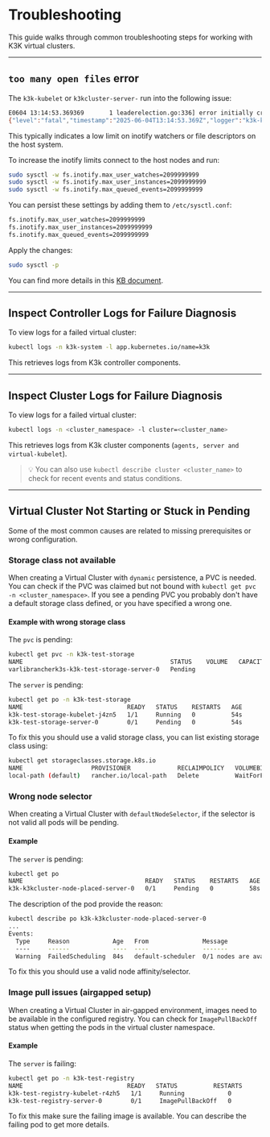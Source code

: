 # Troubleshooting

This guide walks through common troubleshooting steps for working with K3K virtual clusters.

---

## `too many open files` error

The `k3k-kubelet` or `k3kcluster-server-` run into the following issue:  

```sh
E0604 13:14:53.369369       1 leaderelection.go:336] error initially creating leader election record: Post "https://k3k-http-proxy-k3kcluster-service/apis/coordination.k8s.io/v1/namespaces/kube-system/leases": context canceled
{"level":"fatal","timestamp":"2025-06-04T13:14:53.369Z","logger":"k3k-kubelet","msg":"virtual manager stopped","error":"too many open files"}
```

This typically indicates a low limit on inotify watchers or file descriptors on the host system.

To increase the inotify limits connect to the host nodes and run:

```sh
sudo sysctl -w fs.inotify.max_user_watches=2099999999
sudo sysctl -w fs.inotify.max_user_instances=2099999999
sudo sysctl -w fs.inotify.max_queued_events=2099999999
```

You can persist these settings by adding them to `/etc/sysctl.conf`:

```sh
fs.inotify.max_user_watches=2099999999
fs.inotify.max_user_instances=2099999999
fs.inotify.max_queued_events=2099999999
```

Apply the changes:

```sh
sudo sysctl -p
```

You can find more details in this [KB document](https://www.suse.com/support/kb/doc/?id=000020048).

---

## Inspect Controller Logs for Failure Diagnosis

To view logs for a failed virtual cluster:

```sh
kubectl logs -n k3k-system -l app.kubernetes.io/name=k3k
```

This retrieves logs from K3k controller components.

---

## Inspect Cluster Logs for Failure Diagnosis

To view logs for a failed virtual cluster:

```sh
kubectl logs -n <cluster_namespace> -l cluster=<cluster_name>
```

This retrieves logs from K3k cluster components (`agents, server and virtual-kubelet`).

> 💡 You can also use `kubectl describe cluster <cluster_name>` to check for recent events and status conditions.

---

## Virtual Cluster Not Starting or Stuck in Pending

Some of the most common causes are related to missing prerequisites or wrong configuration.

### Storage class not available

When creating a Virtual Cluster with `dynamic` persistence, a PVC is needed. You can check if the PVC was claimed but not bound with `kubectl get pvc -n <cluster_namespace>`. If you see a pending PVC you probably don't have a default storage class defined, or you have specified a wrong one.

#### Example with wrong storage class

The `pvc` is pending:

```bash
kubectl get pvc -n k3k-test-storage
NAME                                         STATUS    VOLUME   CAPACITY   ACCESS MODES   STORAGECLASS    VOLUMEATTRIBUTESCLASS   AGE
varlibrancherk3s-k3k-test-storage-server-0   Pending                                      not-available   <unset>                 4s
```

The `server` is pending:

```bash
kubectl get po -n k3k-test-storage
NAME                             READY   STATUS    RESTARTS   AGE
k3k-test-storage-kubelet-j4zn5   1/1     Running   0          54s
k3k-test-storage-server-0        0/1     Pending   0          54s
```

To fix this you should use a valid storage class, you can list existing storage class using:

```bash
kubectl get storageclasses.storage.k8s.io
NAME                   PROVISIONER             RECLAIMPOLICY   VOLUMEBINDINGMODE      ALLOWVOLUMEEXPANSION   AGE
local-path (default)   rancher.io/local-path   Delete          WaitForFirstConsumer   false                  3d6h
```

### Wrong node selector

When creating a Virtual Cluster with `defaultNodeSelector`, if the selector is not valid all pods will be pending.

#### Example

The `server` is pending:

```bash
kubectl get po
NAME                                  READY   STATUS    RESTARTS   AGE
k3k-k3kcluster-node-placed-server-0   0/1     Pending   0          58s
```

The description of the pod provide the reason:

```bash
kubectl describe po k3k-k3kcluster-node-placed-server-0
...
Events:
  Type     Reason            Age   From               Message
  ----     ------            ----  ----               -------
  Warning  FailedScheduling  84s   default-scheduler  0/1 nodes are available: 1 node(s) didn't match Pod's node affinity/selector. preemption: 0/1 nodes are available: 1 Preemption is not helpful for scheduling.
```

To fix this you should use a valid node affinity/selector.

### Image pull issues (airgapped setup)

When creating a Virtual Cluster in air-gapped environment, images need to be available in the configured registry. You can check for `ImagePullBackOff` status when getting the pods in the virtual cluster namespace.

#### Example

The `server` is failing:

```bash
kubectl get po -n k3k-test-registry
NAME                             READY   STATUS          RESTARTS       AGE
k3k-test-registry-kubelet-r4zh5   1/1     Running            0          54s
k3k-test-registry-server-0        0/1     ImagePullBackOff   0          54s
```

To fix this make sure the failing image is available. You can describe the failing pod to get more details.
